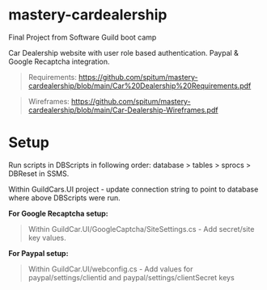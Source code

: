 # mastery-cardealership
Final Project from Software Guild boot camp
 
Car Dealership website with user role based authentication. Paypal & Google Recaptcha integration. 

> Requirements: https://github.com/spitum/mastery-cardealership/blob/main/Car%20Dealership%20Requirements.pdf

> Wireframes: https://github.com/spitum/mastery-cardealership/blob/main/Car-Dealership-Wireframes.pdf

# Setup 
Run scripts in DBScripts in following order: database > tables > sprocs > DBReset in SSMS.

Within GuildCars.UI project - update connection string to point to database where above DBScripts were run. 

**For Google Recaptcha setup:**
> Within GuildCar.UI/GoogleCaptcha/SiteSettings.cs - Add secret/site key values.


**For Paypal setup:**
> Within GuildCar.UI/webconfig.cs - Add values for paypal/settings/clientid and paypal/settings/clientSecret keys

